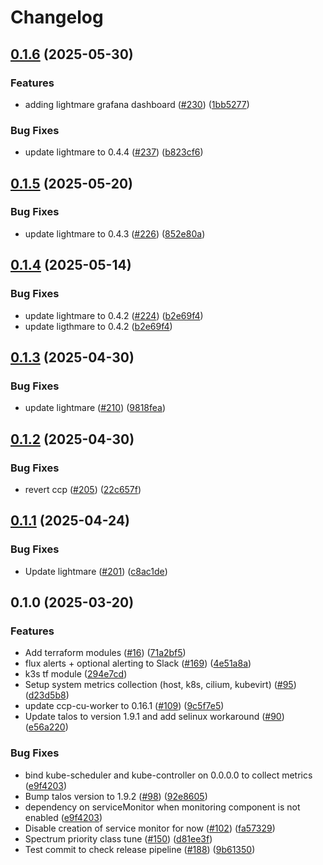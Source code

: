 # Changelog

## [0.1.6](https://github.com/fluencelabs/spectrum/compare/spectrum-v0.1.5...spectrum-v0.1.6) (2025-05-30)


### Features

* adding lightmare grafana dashboard ([#230](https://github.com/fluencelabs/spectrum/issues/230)) ([1bb5277](https://github.com/fluencelabs/spectrum/commit/1bb527710bab2f3998376bb1f7c7deead67f4dff))


### Bug Fixes

* update lightmare to 0.4.4 ([#237](https://github.com/fluencelabs/spectrum/issues/237)) ([b823cf6](https://github.com/fluencelabs/spectrum/commit/b823cf6aeee33b85029174de348e1cc8a94b28a2))

## [0.1.5](https://github.com/fluencelabs/spectrum/compare/spectrum-v0.1.4...spectrum-v0.1.5) (2025-05-20)


### Bug Fixes

* update lightmare to 0.4.3 ([#226](https://github.com/fluencelabs/spectrum/issues/226)) ([852e80a](https://github.com/fluencelabs/spectrum/commit/852e80a8d739dc6ae2083f203bd8323fe067b6fd))

## [0.1.4](https://github.com/fluencelabs/spectrum/compare/spectrum-v0.1.3...spectrum-v0.1.4) (2025-05-14)


### Bug Fixes

* update lightmare to 0.4.2 ([#224](https://github.com/fluencelabs/spectrum/issues/224)) ([b2e69f4](https://github.com/fluencelabs/spectrum/commit/b2e69f403540b4b7995d0c6264dfc86c46cbcf43))
* update ligthmare to 0.4.2 ([b2e69f4](https://github.com/fluencelabs/spectrum/commit/b2e69f403540b4b7995d0c6264dfc86c46cbcf43))

## [0.1.3](https://github.com/fluencelabs/spectrum/compare/spectrum-v0.1.2...spectrum-v0.1.3) (2025-04-30)


### Bug Fixes

* update lightmare ([#210](https://github.com/fluencelabs/spectrum/issues/210)) ([9818fea](https://github.com/fluencelabs/spectrum/commit/9818fead4be29ef0be957bf732c79c866165c38e))

## [0.1.2](https://github.com/fluencelabs/spectrum/compare/spectrum-v0.1.1...spectrum-v0.1.2) (2025-04-30)


### Bug Fixes

* revert ccp ([#205](https://github.com/fluencelabs/spectrum/issues/205)) ([22c657f](https://github.com/fluencelabs/spectrum/commit/22c657f781f596c8f0a73399ed5bebf4ab59b45d))

## [0.1.1](https://github.com/fluencelabs/spectrum/compare/spectrum-v0.1.0...spectrum-v0.1.1) (2025-04-24)


### Bug Fixes

* Update lightmare ([#201](https://github.com/fluencelabs/spectrum/issues/201)) ([c8ac1de](https://github.com/fluencelabs/spectrum/commit/c8ac1de54f7d975ec2bfac733d7c0da60b663ef1))

## 0.1.0 (2025-03-20)


### Features

* Add terraform modules ([#16](https://github.com/fluencelabs/spectrum/issues/16)) ([71a2bf5](https://github.com/fluencelabs/spectrum/commit/71a2bf52ab0f27fb818220e1b79d1759c5ef08ee))
* flux alerts + optional alerting to Slack ([#169](https://github.com/fluencelabs/spectrum/issues/169)) ([4e51a8a](https://github.com/fluencelabs/spectrum/commit/4e51a8a1a496dfefa3e47ff1b0c133bad13c2f35))
* k3s tf module ([294e7cd](https://github.com/fluencelabs/spectrum/commit/294e7cda89d7e23a7ef4cfc0a3c87915ea499773))
* Setup system metrics collection (host, k8s, cilium, kubevirt) ([#95](https://github.com/fluencelabs/spectrum/issues/95)) ([d23d5b8](https://github.com/fluencelabs/spectrum/commit/d23d5b8c6d505462fc54cdb3c5b7ec6f0b226a74))
* update ccp-cu-worker to 0.16.1 ([#109](https://github.com/fluencelabs/spectrum/issues/109)) ([9c5f7e5](https://github.com/fluencelabs/spectrum/commit/9c5f7e525b7aa44c0993f04e72808637e583ef75))
* Update talos to version 1.9.1 and add selinux workaround ([#90](https://github.com/fluencelabs/spectrum/issues/90)) ([e56a220](https://github.com/fluencelabs/spectrum/commit/e56a2202b94384c3b084e4674b70b597eaad422d))


### Bug Fixes

* bind kube-scheduler and kube-controller on 0.0.0.0 to collect metrics ([e9f4203](https://github.com/fluencelabs/spectrum/commit/e9f4203c33c1581c845f076f835f6a291a45540c))
* Bump talos version to 1.9.2 ([#98](https://github.com/fluencelabs/spectrum/issues/98)) ([92e8605](https://github.com/fluencelabs/spectrum/commit/92e86052775b55de00986629f781e09285b9dae2))
* dependency on serviceMonitor when monitoring component is not enabled ([e9f4203](https://github.com/fluencelabs/spectrum/commit/e9f4203c33c1581c845f076f835f6a291a45540c))
* Disable creation of service monitor for now ([#102](https://github.com/fluencelabs/spectrum/issues/102)) ([fa57329](https://github.com/fluencelabs/spectrum/commit/fa5732905470e5af60b888538c0facc44a48968d))
* Spectrum priority class tune ([#150](https://github.com/fluencelabs/spectrum/issues/150)) ([d81ee3f](https://github.com/fluencelabs/spectrum/commit/d81ee3f6a14a8b45fcd5633ff220ce6556de1c5c))
* Test commit to check release pipeline ([#188](https://github.com/fluencelabs/spectrum/issues/188)) ([9b61350](https://github.com/fluencelabs/spectrum/commit/9b613501fa1fb25159ef5658a1a3315cc1e8479f))
